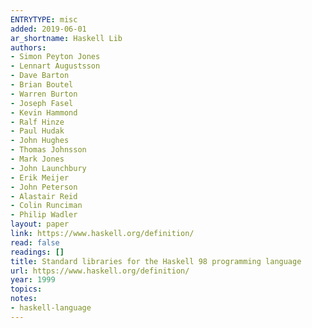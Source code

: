 ```yaml
---
ENTRYTYPE: misc
added: 2019-06-01
ar_shortname: Haskell Lib
authors:
- Simon Peyton Jones
- Lennart Augustsson
- Dave Barton
- Brian Boutel
- Warren Burton
- Joseph Fasel
- Kevin Hammond
- Ralf Hinze
- Paul Hudak
- John Hughes
- Thomas Johnsson
- Mark Jones
- John Launchbury
- Erik Meijer
- John Peterson
- Alastair Reid
- Colin Runciman
- Philip Wadler
layout: paper
link: https://www.haskell.org/definition/
read: false
readings: []
title: Standard libraries for the Haskell 98 programming language
url: https://www.haskell.org/definition/
year: 1999
topics:
notes:
- haskell-language
---
```

